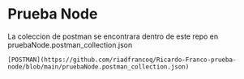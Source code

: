 # Prueba Node

La coleccion de postman se encontrara dentro de este repo en pruebaNode.postman_collection.json

`[POSTMAN](https://github.com/riadfrancoq/Ricardo-Franco-prueba-node/blob/main/pruebaNode.postman_collection.json)`


